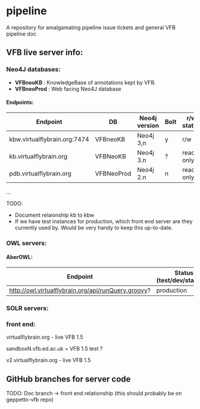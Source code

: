 # pipeline
A repository for amalgamating pipeline issue tickets and general VFB pipeline doc

## VFB live server info:

### Neo4J databases:

* **VFBneoKB** : KnowledgeBase of annotations kept by VFB.
* **VFBneoProd** :  Web facing Neo4J database

#### Endpoints: 

 Endpoint | DB | Neo4j version | Bolt | r/w status | Behind VPN | Status in pipeline (test/dev/staging/production) |
 --- | ----| --- | --- | --- | ----| ---- 
 kbw.virtualflybrain.org:7474 | VFBneoKB | Neo4j 3,n | y | r/w | Y | production |
kb.virtualflybrain.org   | VFBNeoKB | Neo4j 3.n | ? | read only | N | ? | 
pdb.virtualflybrain.org  | VFBNeoProd |  Neo4j 2.n | n | read only | N | production?|
...

TODO: 
 - Document relaionship kb to kbw
 - If we have test instances for production, which front end server are they currently used by.  Would be very handy to keep this up-to-date.

### OWL servers:

#### AberOWL: 
 Endpoint |  Status in pipeline (test/dev/staging/production) |
 --- | ----
http://owl.virtualflybrain.org/api/runQuery.groovy? | production

### SOLR servers:

### front end:

virtualflybrain.org - live VFB 1.5

sandboxN.vfb.ed.ac.uk  = VFB 1.5 test ?

v2.virtualflybrain.org - live VFB 1.5

## GitHub branches for server code

TODO: Doc branch -> front end relationship (this should probably be on geppetto-vfb repo)

